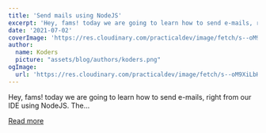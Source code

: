 ```yaml
---
title: 'Send mails using NodeJS'
excerpt: 'Hey, fams! today we are going to learn how to send e-mails, right from our IDE using NodeJS. The...'
date: '2021-07-02'
coverImage: 'https://res.cloudinary.com/practicaldev/image/fetch/s--oM9XiLbH--/c_imagga_scale,f_auto,fl_progressive,h_420,q_auto,w_1000/https://dev-to-uploads.s3.amazonaws.com/uploads/articles/fuhp6dmb45gdc1gwdsl2.png'
author:
  name: Koders
  picture: "assets/blog/authors/koders.png"
ogImage:
  url: 'https://res.cloudinary.com/practicaldev/image/fetch/s--oM9XiLbH--/c_imagga_scale,f_auto,fl_progressive,h_420,q_auto,w_1000/https://dev-to-uploads.s3.amazonaws.com/uploads/articles/fuhp6dmb45gdc1gwdsl2.png'
---
```


Hey, fams! today we are going to learn how to send e-mails, right from our IDE using NodeJS. The...

[Read more](https://dev.to/drsimplegraffiti/send-mails-using-nodejs-42ag)

